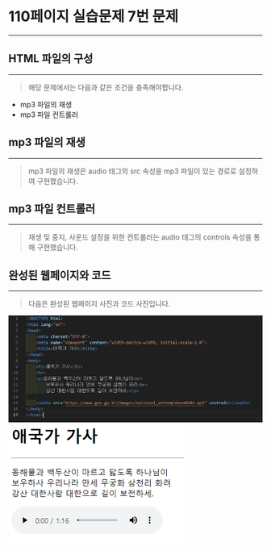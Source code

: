 # 110페이지 실습문제 7번 문제

-----------------------------

## HTML 파일의 구성

-----------------------------

> 해당 문제에서는 다음과 같은 조건을 충족해야합니다.
+ mp3 파일의 재생
+ mp3 파일 컨트롤러

## mp3 파일의 재생

-----------------------------

> mp3 파일의 재생은 audio 태그의 src 속성을 mp3 파일이 있는 경로로 설정하여 구현했습니다.

## mp3 파일 컨트롤러

-----------------------------

> 재생 및 중지, 사운드 설정을 위한 컨트롤러는 audio 태그의 controls 속성을 통해 구현했습니다.

## 완성된 웹페이지와 코드

-----------------------------

> 다음은 완성된 웹페이지 사진과 코드 사진입니다.

<img src="./image/p110_7번코드.png">
<img src="./image/p110_7번웹페이지.png">